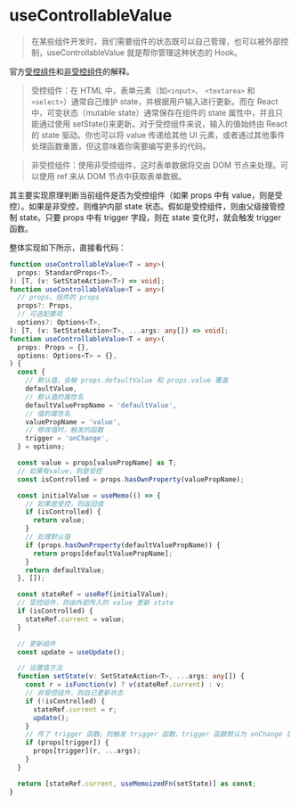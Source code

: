 # useControllableValue

> 在某些组件开发时，我们需要组件的状态既可以自己管理，也可以被外部控制，useControllableValue 就是帮你管理这种状态的 Hook。

官方[受控组件](https://zh-hans.reactjs.org/docs/forms.html#controlled-components)和[非受控组件](https://zh-hans.reactjs.org/docs/uncontrolled-components.html)的解释。

> 受控组件：在 HTML 中，表单元素（如`<input>`、 `<textarea>` 和 `<select>`）通常自己维护 state，并根据用户输入进行更新。而在 React 中，可变状态（mutable state）通常保存在组件的 state 属性中，并且只能通过使用 setState()来更新。对于受控组件来说，输入的值始终由 React 的 state 驱动。你也可以将 value 传递给其他 UI 元素，或者通过其他事件处理函数重置，但这意味着你需要编写更多的代码。

> 非受控组件：使用非受控组件，这时表单数据将交由 DOM 节点来处理。可以使用 ref 来从 DOM 节点中获取表单数据。

其主要实现原理判断当前组件是否为受控组件（如果 props 中有 value，则是受控）。如果是非受控，则维护内部 state 状态。假如是受控组件，则由父级接管控制 state。只要 props 中有 trigger 字段，则在 state 变化时，就会触发 trigger 函数。

整体实现如下所示，直接看代码：

```ts
function useControllableValue<T = any>(
  props: StandardProps<T>,
): [T, (v: SetStateAction<T>) => void];
function useControllableValue<T = any>(
  // props，组件的 props
  props?: Props,
  // 可选配置项
  options?: Options<T>,
): [T, (v: SetStateAction<T>, ...args: any[]) => void];
function useControllableValue<T = any>(
  props: Props = {},
  options: Options<T> = {},
) {
  const {
    // 默认值，会被 props.defaultValue 和 props.value 覆盖
    defaultValue,
    // 默认值的属性名
    defaultValuePropName = 'defaultValue',
    // 值的属性名
    valuePropName = 'value',
    // 修改值时，触发的函数
    trigger = 'onChange',
  } = options;

  const value = props[valuePropName] as T;
  // 如果有value，则是受控
  const isControlled = props.hasOwnProperty(valuePropName);

  const initialValue = useMemo(() => {
    // 如果是受控，则返回值
    if (isControlled) {
      return value;
    }
    // 处理默认值
    if (props.hasOwnProperty(defaultValuePropName)) {
      return props[defaultValuePropName];
    }
    return defaultValue;
  }, []);

  const stateRef = useRef(initialValue);
  // 受控组件，则由外部传入的 value 更新 state
  if (isControlled) {
    stateRef.current = value;
  }

  // 更新组件
  const update = useUpdate();

  // 设置值方法
  function setState(v: SetStateAction<T>, ...args: any[]) {
    const r = isFunction(v) ? v(stateRef.current) : v;
    // 非受控组件，则自己更新状态
    if (!isControlled) {
      stateRef.current = r;
      update();
    }
    // 传了 trigger 函数。则触发 trigger 函数，trigger 函数默认为 onChange 事件
    if (props[trigger]) {
      props[trigger](r, ...args);
    }
  }

  return [stateRef.current, useMemoizedFn(setState)] as const;
}
```

